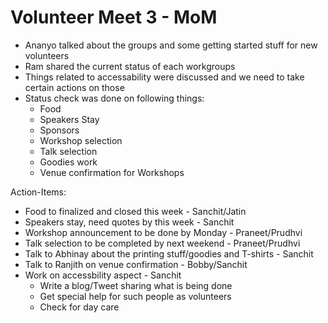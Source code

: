 # Volunteer Meet 3 -  MoM

- Ananyo talked about the groups and some getting started stuff for new volunteers
- Ram shared the current status of each workgroups
- Things related to accessability were discussed and we need to take certain actions on those
- Status check was done on following things:
  - Food
  - Speakers Stay
  - Sponsors
  - Workshop selection
  - Talk selection
  - Goodies work
  - Venue confirmation for Workshops

Action-Items:

- Food to finalized and closed this week - Sanchit/Jatin
- Speakers stay, need quotes by this week - Sanchit
- Workshop announcement to be done by Monday - Praneet/Prudhvi
- Talk selection to be completed by next weekend - Praneet/Prudhvi
- Talk to Abhinay about the printing stuff/goodies and T-shirts - Sanchit
- Talk to Ranjith on venue confirmation - Bobby/Sanchit
- Work on accessbility aspect - Sanchit
  - Write a blog/Tweet sharing what is being done
  - Get special help for such people as volunteers
  - Check for day care
